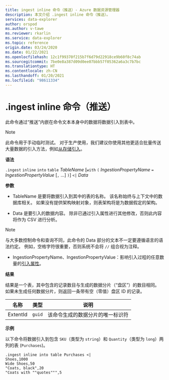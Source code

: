 ```yaml
---
title: ingest inline 命令（推送）- Azure 数据资源管理器
description: 本文介绍 .ingest inline 命令（推送）。
services: data-explorer
author: orspod
ms.author: v-tawe
ms.reviewer: rkarlin
ms.service: data-explorer
ms.topic: reference
origin.date: 03/24/2020
ms.date: 01/22/2021
ms.openlocfilehash: 12c1f99370f215b7f6d79d22918ce9b60f8c74ab
ms.sourcegitcommit: 7be0e8a387d09d0ee07bbb57f05362a6a3c7b7bc
ms.translationtype: HT
ms.contentlocale: zh-CN
ms.lasthandoff: 01/20/2021
ms.locfileid: "98611334"
---
```

# <a name="ingest-inline-command-push"></a>.ingest inline 命令（推送）

此命令通过“推送”内嵌在命令文本本身中的数据将数据引入到表中。

> [!NOTE]
> 此命令用于手动临时测试。
> 对于生产使用，我们建议你使用其他更适合批量传送大量数据的引入方法，例如[从存储引入](./ingest-from-storage.md)。

**语法**

`.ingest` `inline` `into` `table` *TableName* [`with` `(` *IngestionPropertyName* `=` *IngestionPropertyValue* [`,` ...] `)`] `<|` *Data*

**参数**

* TableName 是要将数据引入到其中的表的名称。
  该名称始终与上下文中的数据库相关。
  如果没有提供架构映射对象，则表架构将是为数据假定的架构。

* Data 是要引入的数据内容。 除非已通过引入属性进行其他修改，否则此内容将作为 CSV 进行分析。
 
 > [!NOTE]
 > 与大多数控制命令和查询不同，此命令的 Data 部分的文本不一定要遵循语言的语法约定。 例如，空格字符很重要，否则系统不会将 `//` 组合视为注释。

* IngestionPropertyName、IngestionPropertyValue：影响引入过程的任意数量的[引入属性](../../../ingestion-properties.md)。

**结果**

结果是一个表，其中包含的记录数目与生成的数据分片（“盘区”）的数目相同。
如果未生成任何数据分片，则返回一条带有空（零值）盘区 ID 的记录。

|名称       |类型      |说明                                                               |
|-----------|----------|--------------------------------------------------------------------------|
|ExtentId   |`guid`    |该命令生成的数据分片的唯一标识符|

**示例**

以下命令将数据引入到包含 `SKU`（类型为 `string`）和 `Quantity`（类型为 `long`）两列的表 (`Purchases`)。

```kusto
.ingest inline into table Purchases <|
Shoes,1000
Wide Shoes,50
"Coats, black",20
"Coats with ""quotes""",5
```

<!--
You can generate inline ingests commands using the Kusto.Data client library. 
Compression lets you embed new lines in quoted fields.
    Kusto.Data.Common.CslCommandGenerator.GenerateTableIngestPushCommand(tableName, compressed: true, csvData: csvStream);
-->
